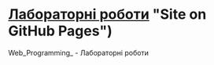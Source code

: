 # [Лабораторні роботи](https://github.com/MykhailoOrtynskyi/Web_Programming_) "Site on GitHub Pages")
Web_Programming_ - Лабораторні роботи
